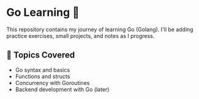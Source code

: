 # Go Learning 🚀  

This repository contains my journey of learning Go (Golang). I'll be adding practice exercises, small projects, and notes as I progress.  

## 📌 Topics Covered  
- Go syntax and basics  
- Functions and structs  
- Concurrency with Goroutines  
- Backend development with Go (later)
